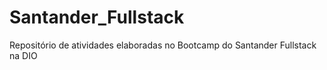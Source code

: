 # Santander_Fullstack
Repositório de atividades elaboradas no Bootcamp do Santander Fullstack na DIO
